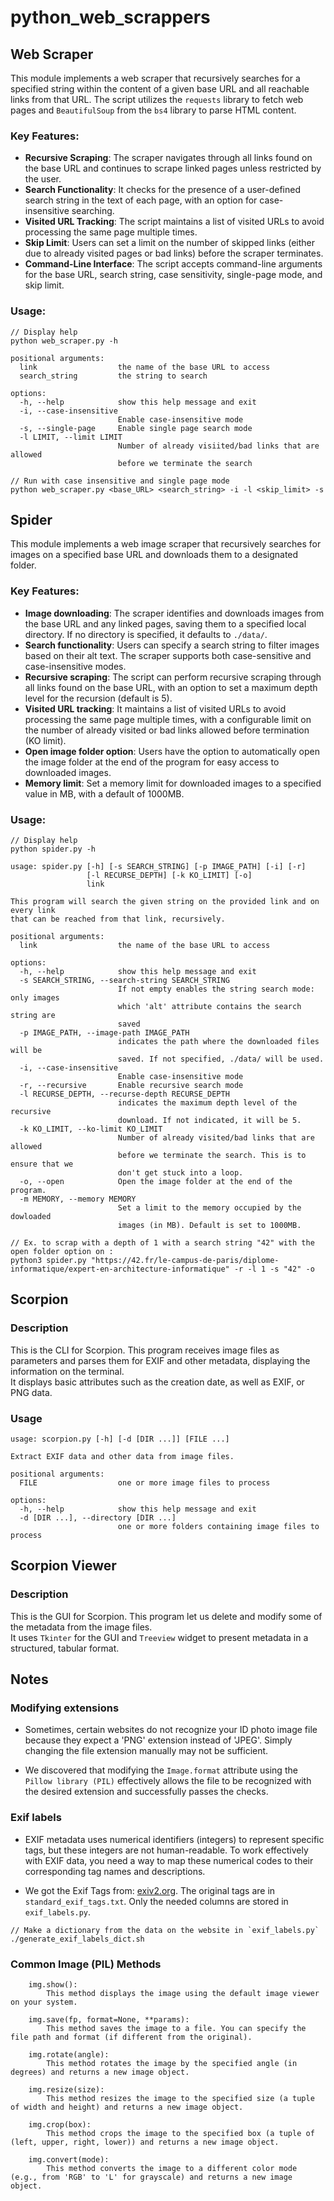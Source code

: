 # python_web_scrappers

## Web Scraper

This module implements a web scraper that recursively searches for a specified string within the content of a given base URL and all reachable links from that URL. The script utilizes the `requests` library to fetch web pages and `BeautifulSoup` from the `bs4` library to parse HTML content. 

### Key Features:
- **Recursive Scraping**: The scraper navigates through all links found on the base URL and continues to scrape linked pages unless restricted by the user.
- **Search Functionality**: It checks for the presence of a user-defined search string in the text of each page, with an option for case-insensitive searching.
- **Visited URL Tracking**: The script maintains a list of visited URLs to avoid processing the same page multiple times.
- **Skip Limit**: Users can set a limit on the number of skipped links (either due to already visited pages or bad links) before the scraper terminates.
- **Command-Line Interface**: The script accepts command-line arguments for the base URL, search string, case sensitivity, single-page mode, and skip limit.

### Usage:
```
// Display help
python web_scraper.py -h

positional arguments:
  link                  the name of the base URL to access
  search_string         the string to search

options:
  -h, --help            show this help message and exit
  -i, --case-insensitive
                        Enable case-insensitive mode
  -s, --single-page     Enable single page search mode
  -l LIMIT, --limit LIMIT
                        Number of already visiited/bad links that are allowed
                        before we terminate the search

// Run with case insensitive and single page mode
python web_scraper.py <base_URL> <search_string> -i -l <skip_limit> -s
```

## Spider

This module implements a web image scraper that recursively searches for images on a specified base URL and downloads them to a designated folder. 

### Key Features:

- **Image downloading**: The scraper identifies and downloads images from the base URL and any linked pages, saving them to a specified local directory. If no directory is specified, it defaults to `./data/`.
- **Search functionality**: Users can specify a search string to filter images based on their alt text. The scraper supports both case-sensitive and case-insensitive modes.
- **Recursive scraping**: The script can perform recursive scraping through all links found on the base URL, with an option to set a maximum depth level for the recursion (default is 5).
- **Visited URL tracking**: It maintains a list of visited URLs to avoid processing the same page multiple times, with a configurable limit on the number of already visited or bad links allowed before termination (KO limit).
- **Open image folder option**: Users have the option to automatically open the image folder at the end of the program for easy access to downloaded images.
- **Memory limit**: Set a memory limit for downloaded images to a specified value in MB, with a default of 1000MB.

### Usage:
```
// Display help
python spider.py -h

usage: spider.py [-h] [-s SEARCH_STRING] [-p IMAGE_PATH] [-i] [-r]
                 [-l RECURSE_DEPTH] [-k KO_LIMIT] [-o]
                 link

This program will search the given string on the provided link and on every link
that can be reached from that link, recursively.

positional arguments:
  link                  the name of the base URL to access

options:
  -h, --help            show this help message and exit
  -s SEARCH_STRING, --search-string SEARCH_STRING
                        If not empty enables the string search mode: only images
                        which 'alt' attribute contains the search string are
                        saved
  -p IMAGE_PATH, --image-path IMAGE_PATH
                        indicates the path where the downloaded files will be
                        saved. If not specified, ./data/ will be used.
  -i, --case-insensitive
                        Enable case-insensitive mode
  -r, --recursive       Enable recursive search mode
  -l RECURSE_DEPTH, --recurse-depth RECURSE_DEPTH
                        indicates the maximum depth level of the recursive
                        download. If not indicated, it will be 5.
  -k KO_LIMIT, --ko-limit KO_LIMIT
                        Number of already visited/bad links that are allowed
                        before we terminate the search. This is to ensure that we
                        don't get stuck into a loop.
  -o, --open            Open the image folder at the end of the program.
  -m MEMORY, --memory MEMORY
                        Set a limit to the memory occupied by the dowloaded
                        images (in MB). Default is set to 1000MB.

// Ex. to scrap with a depth of 1 with a search string "42" with the open folder option on :
python3 spider.py "https://42.fr/le-campus-de-paris/diplome-informatique/expert-en-architecture-informatique" -r -l 1 -s "42" -o
```


## Scorpion

### Description
This is the CLI for Scorpion. This program receives image files as parameters and parses them for EXIF and other metadata, displaying the information on the terminal.<br />
It displays basic attributes such as the creation date, as well as EXIF, or PNG data.


### Usage

```
usage: scorpion.py [-h] [-d [DIR ...]] [FILE ...]

Extract EXIF data and other data from image files.

positional arguments:
  FILE                  one or more image files to process

options:
  -h, --help            show this help message and exit
  -d [DIR ...], --directory [DIR ...]
                        one or more folders containing image files to process
```


## Scorpion Viewer

### Description
This is the GUI for Scorpion. This program let us delete and modify some of the metadata from the image files.<br />
It uses `Tkinter` for the GUI and `Treeview` widget to present metadata in a structured, tabular format.


## Notes

### Modifying extensions
* Sometimes, certain websites do not recognize your ID photo image file because they expect a 'PNG' extension instead of 'JPEG'. Simply changing the file extension manually may not be sufficient.

* We discovered that modifying the `Image.format` attribute using the `Pillow library (PIL)` effectively allows the file to be recognized with the desired extension and successfully passes the checks.

### Exif labels
* EXIF metadata uses numerical identifiers (integers) to represent specific tags, but these integers are not human-readable. To work effectively with EXIF data, you need a way to map these numerical codes to their corresponding tag names and descriptions. 

* We got the Exif Tags from: <a href="https://exiv2.org/tags.html">exiv2.org</a>.
The original tags are in `standard_exif_tags.txt`.
Only the needed columns are stored in `exif_labels.py`.

```
// Make a dictionary from the data on the website in `exif_labels.py`
./generate_exif_labels_dict.sh
```

### Common Image (PIL) Methods 
```
    img.show():
        This method displays the image using the default image viewer on your system.

    img.save(fp, format=None, **params):
        This method saves the image to a file. You can specify the file path and format (if different from the original).

    img.rotate(angle):
        This method rotates the image by the specified angle (in degrees) and returns a new image object.

    img.resize(size):
        This method resizes the image to the specified size (a tuple of width and height) and returns a new image object.

    img.crop(box):
        This method crops the image to the specified box (a tuple of (left, upper, right, lower)) and returns a new image object.

    img.convert(mode):
        This method converts the image to a different color mode (e.g., from 'RGB' to 'L' for grayscale) and returns a new image object.
```